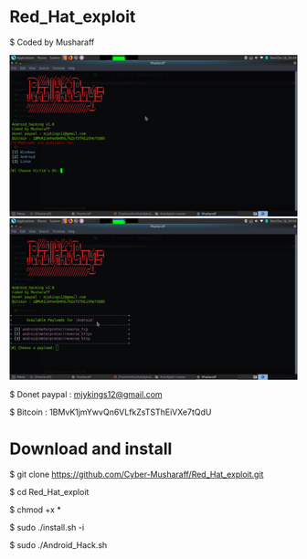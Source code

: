 # Red_Hat_exploit
$ Coded by Musharaff

![](/imge.png)
![](/imge2.png)









$ Donet paypal : mjykings12@gmail.com

$ Bitcoin : 1BMvK1jmYwvQn6VLfkZsTSThEiVXe7tQdU







# Download and install

$ git clone https://github.com/Cyber-Musharaff/Red_Hat_exploit.git

$ cd Red_Hat_exploit

$ chmod +x *

$ sudo ./install.sh -i

$ sudo ./Android_Hack.sh
